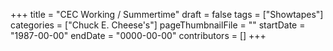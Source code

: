 +++
title = "CEC Working / Summertime"
draft = false
tags = ["Showtapes"]
categories = ["Chuck E. Cheese's"]
pageThumbnailFile = ""
startDate = "1987-00-00"
endDate = "0000-00-00"
contributors = []
+++
